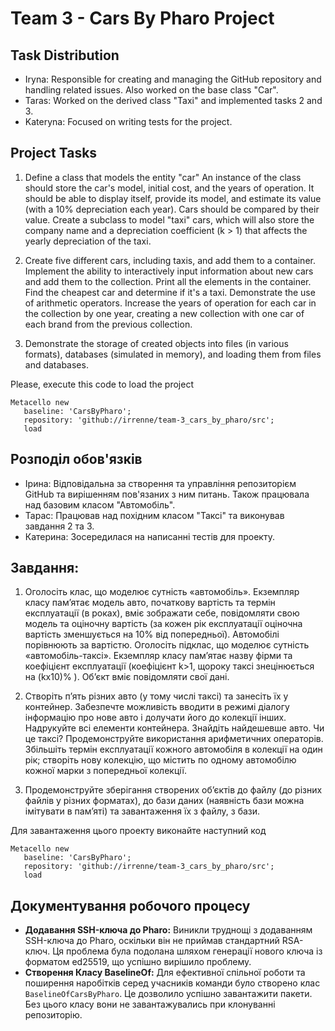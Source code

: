 # Team 3 - Cars By Pharo Project

## Task Distribution
- Iryna: Responsible for creating and managing the GitHub repository and handling related issues. Also worked on the base class "Car".
- Taras: Worked on the derived class "Taxi" and implemented tasks 2 and 3.
- Kateryna: Focused on writing tests for the project.

## Project Tasks
1. Define a class that models the entity "car" An instance of the class should store the car's model, initial cost, and the years of operation. It should be able to display itself, provide its model, and estimate its value (with a 10% depreciation each year). Cars should be compared by their value. Create a subclass to model "taxi" cars, which will also store the company name and a depreciation coefficient (k > 1) that affects the yearly depreciation of the taxi.

2. Create five different cars, including taxis, and add them to a container. Implement the ability to interactively input information about new cars and add them to the collection. Print all the elements in the container. Find the cheapest car and determine if it's a taxi. Demonstrate the use of arithmetic operators. Increase the years of operation for each car in the collection by one year, creating a new collection with one car of each brand from the previous collection.

3. Demonstrate the storage of created objects into files (in various formats), databases (simulated in memory), and loading them from files and databases.

Please, execute this code to load the project
```Smalltalk
Metacello new
   baseline: 'CarsByPharo';
   repository: 'github://irrenne/team-3_cars_by_pharo/src';
   load
```
   
## Розподіл обов'язків
- Ірина: Відповідальна за створення та управління репозиторієм GitHub та вирішенням пов'язаних з ним питань. Також працювала над базовим класом "Автомобіль".
- Тарас: Працював над похідним класом "Таксі" та виконував завдання 2 та 3.
- Катерина: Зосередилася на написанні тестів для проекту.
  
## Завдання:
1. Оголосіть клас, що моделює сутність «автомобіль». Екземпляр класу пам’ятає модель авто, початкову вартість та термін експлуатації (в роках), вміє зображати себе, повідомляти свою модель та оціночну вартість (за кожен рік експлуатації оціночна вартість зменшується на 10% від попередньої). Автомобілі порівнюють за вартістю. Оголосіть підклас, що моделює сутність «автомобіль-таксі». Екземпляр класу пам’ятає назву фірми та коефіцієнт експлуатації (коефіцієнт k>1, щороку таксі знецінюється на (kх10)% ). Об’єкт вміє повідомляти свої дані.
   
2. Створіть п’ять різних авто (у тому числі таксі) та занесіть їх у контейнер. Забезпечте можливість вводити в режимі діалогу інформацію про нове авто і долучати його до колекції інших. Надрукуйте всі елементи контейнера. Знайдіть найдешевше авто. Чи це таксі? Продемонструйте використання арифметичних операторів. Збільшіть термін експлуатації кожного автомобіля в колекції на один рік; створіть нову колекцію, що містить по одному автомобілю кожної марки з попередньої колекції.
   
3. Продемонструйте зберігання створених об’єктів до файлу (до різних файлів у різних форматах), до бази даних (наявність бази можна імітувати в пам’яті) та завантаження їх з файлу, з бази.
   
Для завантаження цього проекту виконайте наступний код
```Smalltalk
Metacello new
   baseline: 'CarsByPharo';
   repository: 'github://irrenne/team-3_cars_by_pharo/src';
   load
```

## Документування робочого процесу
- **Додавання SSH-ключа до Pharo:** Виникли труднощі з додаванням SSH-ключа до Pharo, оскільки він не приймав стандартний RSA-ключ. Ця проблема була подолана шляхом генерації нового ключа із форматом ed25519, що успішно вирішило проблему.
- **Створення Класу BaselineOf:** Для ефективної спільної роботи та поширення наробітків серед учасників команди було створено клас `BaselineOfCarsByPharo`. Це дозволило успішно завантажити пакети. Без цього класу вони не завантажувались при клонуванні репозиторію.
